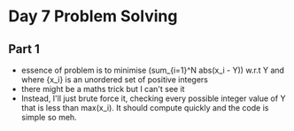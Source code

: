 # Day 7 Problem Solving

## Part 1

- essence of problem is to minimise (sum_{i=1}^N abs(x_i - Y)) w.r.t Y and where {x_i} is an unordered set of positive integers
- there might be a maths trick but I can't see it
- Instead, I'll just brute force it, checking every possible integer value of Y that is less than max(x_i). It should compute quickly and the code is simple so meh.

